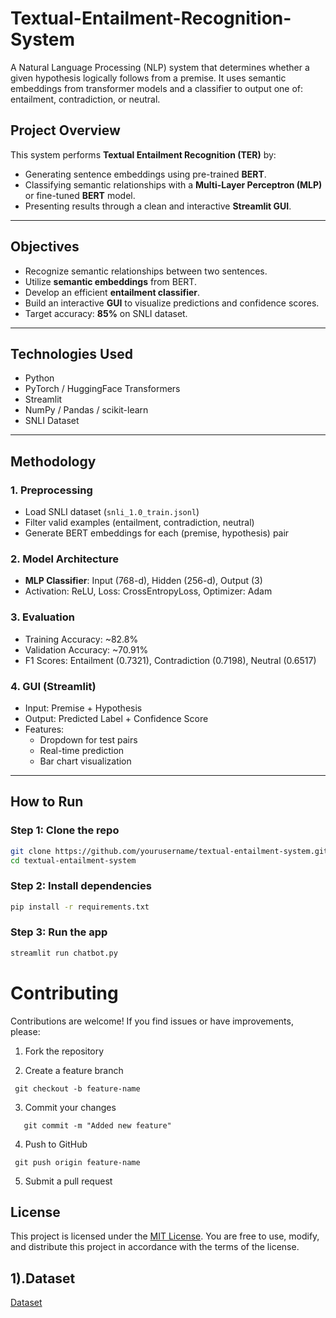 # Textual-Entailment-Recognition-System
A Natural Language Processing (NLP) system that determines whether a given hypothesis logically follows from a premise. It uses semantic embeddings from transformer models and a classifier to output one of: entailment, contradiction, or neutral.

##  Project Overview

This system performs **Textual Entailment Recognition (TER)** by:
- Generating sentence embeddings using pre-trained **BERT**.
- Classifying semantic relationships with a **Multi-Layer Perceptron (MLP)** or fine-tuned **BERT** model.
- Presenting results through a clean and interactive **Streamlit GUI**.

---

##  Objectives
- Recognize semantic relationships between two sentences.
- Utilize **semantic embeddings** from BERT.
- Develop an efficient **entailment classifier**.
- Build an interactive **GUI** to visualize predictions and confidence scores.
- Target accuracy: **85%** on SNLI dataset.

---

##  Technologies Used
- Python
- PyTorch / HuggingFace Transformers
- Streamlit
- NumPy / Pandas / scikit-learn
- SNLI Dataset

---

##  Methodology

### 1. Preprocessing
- Load SNLI dataset (`snli_1.0_train.jsonl`)
- Filter valid examples (entailment, contradiction, neutral)
- Generate BERT embeddings for each (premise, hypothesis) pair

### 2. Model Architecture
- **MLP Classifier**: Input (768-d), Hidden (256-d), Output (3)
- Activation: ReLU, Loss: CrossEntropyLoss, Optimizer: Adam

### 3. Evaluation
- Training Accuracy: ~82.8%
- Validation Accuracy: ~70.91%
- F1 Scores: Entailment (0.7321), Contradiction (0.7198), Neutral (0.6517)

### 4. GUI (Streamlit)
- Input: Premise + Hypothesis
- Output: Predicted Label + Confidence Score
- Features:
  - Dropdown for test pairs
  - Real-time prediction
  - Bar chart visualization

---

##  How to Run

### Step 1: Clone the repo
```bash
git clone https://github.com/yourusername/textual-entailment-system.git
cd textual-entailment-system
```

### Step 2: Install dependencies

```bash
pip install -r requirements.txt
```

### Step 3: Run the app

```bash
streamlit run chatbot.py
```

# Contributing

Contributions are welcome! If you find issues or have improvements, please:

1. Fork the repository

2. Create a feature branch
  ```
   git checkout -b feature-name
```

3. Commit your changes
```
   git commit -m "Added new feature"
```

4. Push to GitHub
  ```
   git push origin feature-name
```
5. Submit a pull request 

## License

This project is licensed under the [MIT License](LICENSE). You are free to use, modify, and distribute this project in accordance with the terms of the license.

## 1).Dataset

[Dataset](assets.Picture1.png)

